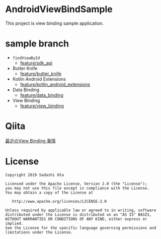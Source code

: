 # AndroidViewBindSample

This project is view binding sample application.

# sample branch

- `findViewById`
    - [feature/sdk_api](https://github.com/sadashi-ota/AndroidViewBindSample/tree/feature/sdk_api)
- Butter Knife
    - [feature/butter_knife](https://github.com/sadashi-ota/AndroidViewBindSample/tree/feature/butter_knife)
- Kotlin Android Extensions
    - [feature/kotlin_android_extensions](https://github.com/sadashi-ota/AndroidViewBindSample/tree/feature/kotlin_android_extensions)
- Data Binding
    - [feature/data_binding](https://github.com/sadashi-ota/AndroidViewBindSample/tree/feature/data_binding)
- View Binding
    - [feature/view_binding](https://github.com/sadashi-ota/AndroidViewBindSample/tree/feature/view_binding)

# Qiita

[最近のView Binding 事情][1]

# License

```
Copyright 2019 Sadashi Ota

Licensed under the Apache License, Version 2.0 (the "License");
you may not use this file except in compliance with the License.
You may obtain a copy of the License at

   http://www.apache.org/licenses/LICENSE-2.0

Unless required by applicable law or agreed to in writing, software
distributed under the License is distributed on an "AS IS" BASIS,
WITHOUT WARRANTIES OR CONDITIONS OF ANY KIND, either express or implied.
See the License for the specific language governing permissions and
limitations under the License.
```

[1]:https://qiita.com/sadashi/items/346a76d1565f2e82116c